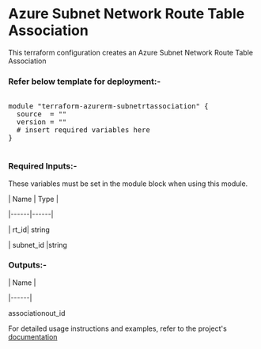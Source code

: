 
# Azure Subnet Network Route Table Association

This terraform configuration creates an Azure Subnet Network Route Table Association

### Refer below template for deployment:-

<pre>

module "terraform-azurerm-subnetrtassociation" {
  source  = ""
  version = ""
  # insert required variables here
}

</pre>

### Required Inputs:-

These variables must be set in the module block when using this module.

| Name | Type |

|------|------|

| rt_id| string

| subnet_id |string




### Outputs:-

| Name |

|------|

associationout_id

For detailed usage instructions and examples, refer to the project's [documentation](https://registry.terraform.io/providers/hashicorp/azurerm/latest/docs/resources/subnet_route_table_association)
